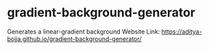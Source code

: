 # gradient-background-generator
Generates a linear-gradient background
Website Link: https://aditya-bojja.github.io/gradient-background-generator/
